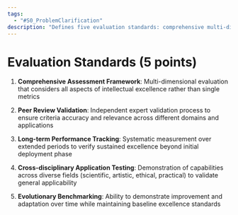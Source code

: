 ```yaml
---
tags:
  - "#S0_ProblemClarification"
description: "Defines five evaluation standards: comprehensive multi‑dimensional assessment, peer review validation, long‑term performance tracking, cross‑disciplinary testing, and evolutionary benchmarking to ensure sustained, adaptable excellence."
---
```

# Evaluation Standards (5 points)

1. **Comprehensive Assessment Framework**: Multi-dimensional evaluation that considers all aspects of intellectual excellence rather than single metrics

2. **Peer Review Validation**: Independent expert validation process to ensure criteria accuracy and relevance across different domains and applications

3. **Long-term Performance Tracking**: Systematic measurement over extended periods to verify sustained excellence beyond initial deployment phase

4. **Cross-disciplinary Application Testing**: Demonstration of capabilities across diverse fields (scientific, artistic, ethical, practical) to validate general applicability

5. **Evolutionary Benchmarking**: Ability to demonstrate improvement and adaptation over time while maintaining baseline excellence standards